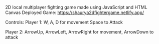 2D local multiplayer fighting game made using JavaScript and HTML Canvas
Deployed Game: https://shaurya2dfightergame.netlify.app/

Controls: 
Player 1: 
W, A, D for movement Space to Attack

Player 2:
ArrowUp, ArrowLeft, ArrowRight for movement, ArrowDown to attack

